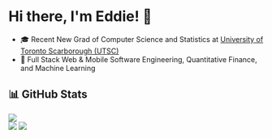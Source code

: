 # Hi there, I'm Eddie! 👋

- 🎓 Recent New Grad of Computer Science and Statistics at [University of Toronto Scarborough (UTSC)](https://www.utsc.utoronto.ca/home/)
- 👀 Full Stack Web & Mobile Software Engineering, Quantitative Finance, and Machine Learning

## 📊 GitHub Stats

![](https://github-readme-streak-stats.herokuapp.com/?user=eshinhw&theme=default&hide_border=false)<br/>
![](https://github-readme-stats.vercel.app/api?username=eshinhw&theme=default&hide_border=false&include_all_commits=true&count_private=true)
![](https://github-readme-stats.vercel.app/api/top-langs/?username=eshinhw&theme=default&hide_border=false&include_all_commits=true&count_private=true&layout=compact)


